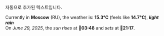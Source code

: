 
자동으로 추가된 텍스트입니다.

<!--START_SECTION:weather:moscow-->
Currently in **Moscow** (RU), the weather is: **15.3°C** (feels like **14.7°C**), ***light rain***<br/>
On *June 29, 2025*, the *sun rises* at 🌅**03:48** and *sets* at 🌇**21:17**.
<!--END_SECTION:weather-->
